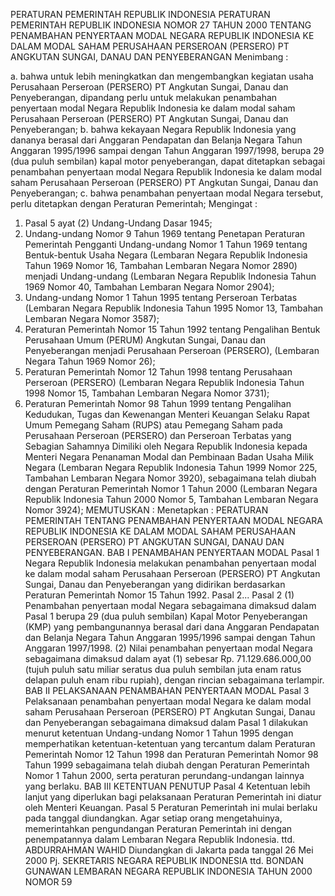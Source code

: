  PERATURAN PEMERINTAH REPUBLIK INDONESIA PERATURAN PEMERINTAH REPUBLIK INDONESIA NOMOR 27 TAHUN 2000 TENTANG PENAMBAHAN PENYERTAAN MODAL NEGARA REPUBLIK INDONESIA KE DALAM MODAL SAHAM PERUSAHAAN PERSEROAN (PERSERO) PT ANGKUTAN SUNGAI, DANAU DAN PENYEBERANGAN
Menimbang :

a. bahwa untuk lebih meningkatkan dan mengembangkan kegiatan usaha Perusahaan Perseroan (PERSERO) PT Angkutan Sungai, Danau dan Penyeberangan, dipandang perlu untuk melakukan penambahan penyertaan modal Negara Republik Indonesia ke dalam modal saham Perusahaan Perseroan (PERSERO) PT Angkutan Sungai, Danau dan Penyeberangan;
b. bahwa kekayaan Negara Republik Indonesia yang dananya berasal dari Anggaran Pendapatan dan Belanja Negara Tahun Anggaran 1995/1996 sampai dengan Tahun Anggaran 1997/1998, berupa 29 (dua puluh sembilan) kapal motor penyeberangan, dapat ditetapkan sebagai penambahan penyertaan modal Negara Republik Indonesia ke dalam modal saham Perusahaan Perseroan (PERSERO) PT Angkutan Sungai, Danau dan Penyeberangan;
c. bahwa penambahan penyertaan modal Negara tersebut, perlu ditetapkan dengan Peraturan Pemerintah;
Mengingat :

1. Pasal 5 ayat (2) Undang-Undang Dasar 1945;
2. Undang-undang Nomor 9 Tahun 1969 tentang Penetapan Peraturan Pemerintah Pengganti Undang-undang Nomor 1 Tahun 1969 tentang Bentuk-bentuk Usaha Negara (Lembaran Negara Republik Indonesia Tahun 1969 Nomor 16, Tambahan Lembaran Negara Nomor 2890) menjadi Undang-undang (Lembaran Negara Republik Indonesia Tahun 1969 Nomor 40, Tambahan Lembaran Negara Nomor 2904);
3. Undang-undang Nomor 1 Tahun 1995 tentang Perseroan Terbatas (Lembaran Negara Republik Indonesia Tahun 1995 Nomor 13, Tambahan Lembaran Negara Nomor 3587);
4. Peraturan Pemerintah Nomor 15 Tahun 1992 tentang Pengalihan Bentuk Perusahaan Umum (PERUM) Angkutan Sungai, Danau dan Penyeberangan menjadi Perusahaan Perseroan (PERSERO), (Lembaran Negara Tahun 1969 Nomor 26);
5. Peraturan Pemerintah Nomor 12 Tahun 1998 tentang Perusahaan Perseroan (PERSERO) (Lembaran Negara Republik Indonesia Tahun 1998 Nomor 15, Tambahan Lembaran Negara Nomor 3731);
6. Peraturan Pemerintah Nomor 98 Tahun 1999 tentang Pengalihan Kedudukan, Tugas dan Kewenangan Menteri Keuangan Selaku Rapat Umum Pemegang Saham (RUPS) atau Pemegang Saham pada Perusahaan Perseroan (PERSERO) dan Perseroan Terbatas yang Sebagian Sahamnya Dimiliki oleh Negara Republik Indonesia kepada Menteri Negara Penanaman Modal dan Pembinaan Badan Usaha Milik Negara (Lembaran Negara Republik Indonesia Tahun 1999 Nomor 225, Tambahan Lembaran Negara Nomor 3920), sebagaimana telah diubah dengan Peraturan Pemerintah Nomor 1 Tahun 2000 (Lembaran Negara Republik Indonesia Tahun 2000 Nomor 5, Tambahan Lembaran Negara Nomor 3924);
MEMUTUSKAN :
 Menetapkan : PERATURAN PEMERINTAH TENTANG PENAMBAHAN PENYERTAAN MODAL NEGARA REPUBLIK INDONESIA KE DALAM MODAL SAHAM PERUSAHAAN PERSEROAN (PERSERO) PT ANGKUTAN SUNGAI, DANAU DAN PENYEBERANGAN.
BAB I PENAMBAHAN PENYERTAAN MODAL
Pasal 1
Negara Republik Indonesia melakukan penambahan penyertaan modal ke dalam modal saham Perusahaan Perseroan (PERSERO) PT Angkutan Sungai, Danau dan Penyeberangan yang didirikan berdasarkan Peraturan Pemerintah Nomor 15 Tahun 1992. Pasal 2...
Pasal 2
(1) Penambahan penyertaan modal Negara sebagaimana dimaksud dalam Pasal 1 berupa 29 (dua puluh sembilan) Kapal Motor Penyeberangan (KMP) yang pembangunannya berasal dari dana Anggaran Pendapatan dan Belanja Negara Tahun Anggaran 1995/1996 sampai dengan Tahun Anggaran 1997/1998.
(2) Nilai penambahan penyertaan modal Negara sebagaimana dimaksud dalam ayat (1) sebesar Rp. 71.129.686.000,00 (tujuh puluh satu miliar seratus dua puluh sembilan juta enam ratus delapan puluh enam ribu rupiah), dengan rincian sebagaimana terlampir.
BAB II PELAKSANAAN PENAMBAHAN PENYERTAAN MODAL
Pasal 3
Pelaksanaan penambahan penyertaan modal Negara ke dalam modal saham Perusahaan Perseroan (PERSERO) PT Angkutan Sungai, Danau dan Penyeberangan sebagaimana dimaksud dalam Pasal 1 dilakukan menurut ketentuan Undang-undang Nomor 1 Tahun 1995 dengan memperhatikan ketentuan-ketentuan yang tercantum dalam Peraturan Pemerintah Nomor 12 Tahun 1998 dan Peraturan Pemerintah Nomor 98 Tahun 1999 sebagaimana telah diubah dengan Peraturan Pemerintah Nomor 1 Tahun 2000, serta peraturan perundang-undangan lainnya yang berlaku.
BAB III KETENTUAN PENUTUP
Pasal 4
Ketentuan lebih lanjut yang diperlukan bagi pelaksanaan Peraturan Pemerintah ini diatur oleh Menteri Keuangan.
Pasal 5
Peraturan Pemerintah ini mulai berlaku pada tanggal diundangkan. Agar setiap orang mengetahuinya, memerintahkan pengundangan Peraturan Pemerintah ini dengan penempatannya dalam Lembaran Negara Republik Indonesia. ttd. ABDURRAHMAN WAHID Diundangkan di Jakarta pada tanggal 26 Mei 2000 Pj. SEKRETARIS NEGARA REPUBLIK INDONESIA ttd. BONDAN GUNAWAN LEMBARAN NEGARA REPUBLIK INDONESIA TAHUN 2000 NOMOR 59